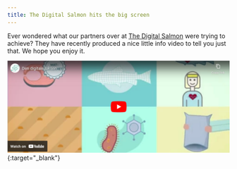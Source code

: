 ```yaml
---
title: The Digital Salmon hits the big screen
---
```


Ever wondered what our partners over at [The Digital Salmon](/partners/the-digital-salmon/) were trying to achieve? 
They have recently produced a nice little info video to tell you just that. We hope you enjoy it.

[![Digital Salmon Video presentation](images/news/DigitalSalmon_2018-01-10.png)](https://www.youtube.com/watch?v=XZtYog4bD2c){:target="_blank"}
